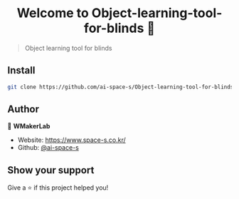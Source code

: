 <h1 align="center">Welcome to Object-learning-tool-for-blinds 👋</h1>
<p>
</p>

> Object learning tool for blinds

## Install

```sh
git clone https://github.com/ai-space-s/Object-learning-tool-for-blinds.git
```

## Author

👤 **WMakerLab**

* Website: https://www.space-s.co.kr/
* Github: [@ai-space-s](https://github.com/ai-space-s)

## Show your support

Give a ⭐️ if this project helped you!